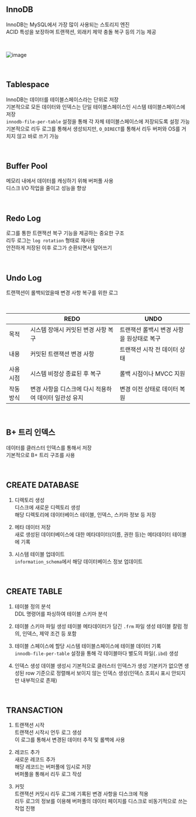 ## InnoDB
InnoDB는 MySQL에서 가장 많이 사용되는 스토리지 엔진  
ACID 특성을 보장하며 트랜잭션, 외래키 제약 충돌 복구 등의 기능 제공  

<br>

![image](https://github.com/user-attachments/assets/c82fb37f-f72d-4329-9ed5-75b7f1409b13)

<br>

## Tablespace
InnoDB는 데이터를 테이블스페이스라는 단위로 저장  
기본적으로 모든 데이터와 인덱스는 단일 테이블스페이스인 시스템 테이블스페이스에 저장  
`innodb-file-per-table` 설정을 통해 각 자체 테이블스페이스에 저장되도록 설정 가능  
기본적으로 리두 로그를 통해서 생성되지만, `O_DIRECT`를 통해서 리두 버퍼와 OS를 거치지 않고 바로 쓰기 가능  

<br>

## Buffer Pool
메모리 내에서 데이터를 캐싱하기 위해 버퍼풀 사용  
디스크 I/O 작업을 줄이고 성능을 향상  

<br>

## Redo Log
로그를 통한 트랜잭션 복구 기능을 제공하는 중요한 구조  
리두 로그는 `log rotation` 형태로 재사용  
안전하게 저장된 이후 로그가 순환되면서 덮어쓰기  

<br>

## Undo Log
트랜잭션이 롤백되었을때 변경 사항 복구를 위한 로그  

<br>

|  | **REDO** | **UNDO** |
|--|--|--|
| 목적 | 시스템 장애시 커밋된 변경 사항 복구 | 트랜잭션 롤백시 변경 사항을 원상태로 복구 |
| 내용 | 커밋된 트랜잭션 변경 사항 | 트랜잭션 시작 전 데이터 상태 |
| 사용 시점 | 시스템 비정상 종료된 후 복구 | 롤백 시점이나 MVCC 지원 |
| 작동 방식 | 변경 사항을 디스크에 다시 적용하여 데이터 일관성 유지 | 변경 이전 상태로 데이터 복원 |

<br>

## B+ 트리 인덱스
데이터를 클러스터 인덱스를 통해서 저장  
기본적으로 B+ 트리 구조를 사용  

<br>

## CREATE DATABASE
1. 디렉토리 생성  
디스크에 새로운 디렉토리 생성  
해당 디렉토리에 데이터베이스 테이블, 인덱스, 스키마 정보 등 저장  

2. 메타 데이터 저장  
새로 생성된 데이터베이스에 대한 메타데이터(이름, 권한 등)는 메타데이터 테이블에 기록  

3. 시스템 테이블 업데이트  
`information_schema`에서 해당 데이터베이스 정보 업데이트  

<br>

## CREATE TABLE
1. 테이블 정의 분석  
DDL 명령어를 파싱하여 테이블 스키마 분석  

2. 테이블 스키마 파일 생성
테이블 메타데이터가 담긴 `.frm` 파일 생성
테이블 칼럼 정의, 인덱스, 제약 조건 등 포함  

3. 테이블 스페이스에 할당
시스템 테이블스페이스에 테이블 데이터 기록  
`innodb-file-per-table` 설정을 통해 각 테이블마다 별도의 파일(`.ibd`) 생성

4. 인덱스 생성
데이블 생성시 기본적으로 클러스터 인덱스가 생성
기본키가 없으면 생성된 row 기준으로 정렬해서 보이지 않는 인덱스 생성(인덱스 조회시 표시 안되지만 내부적으로 존재)  

<br>

## TRANSACTION
1. 트랜잭션 시작  
트랜잭션 시작시 언두 로그 생성  
이 로그를 통해서 변경된 데이터 추적 및 롤백에 사용  

2. 레코드 추가  
새로운 레코드 추가  
해당 레코드는 버퍼풀에 임시로 저장  
버퍼풀을 통해서 리두 로그 작성  

3. 커밋  
트랜잭션 커밋시 리두 로그에 기록된 변경 사항을 디스크에 적용  
리두 로그의 정보를 이용해 버퍼풀의 데이터 페이지를 디스크로 비동기적으로 쓰는 작업 진행   

<br>
